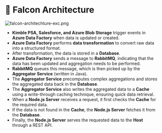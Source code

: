 # 🚀 Falcon Architecture


![falcon-architechture-exc.png](https://prod-files-secure.s3.us-west-2.amazonaws.com/2218d451-9074-449a-9e14-4ae157871206/1c5c9930-f6f6-4a85-9a15-81a64569ec14/falcon-architechture-exc.png?X-Amz-Algorithm=AWS4-HMAC-SHA256&X-Amz-Content-Sha256=UNSIGNED-PAYLOAD&X-Amz-Credential=ASIAZI2LB466UEBNBT2L%2F20250309%2Fus-west-2%2Fs3%2Faws4_request&X-Amz-Date=20250309T004639Z&X-Amz-Expires=3600&X-Amz-Security-Token=IQoJb3JpZ2luX2VjECEaCXVzLXdlc3QtMiJHMEUCIQC2oYNBA59X0wJXHyJW%2FNxG5CEtOgZ%2BpUdTDA2LpvfNMQIgJTD8HM%2BBI0AZN1C%2Bo%2FsBMrDzXBfwKQj8W4IMZ83uyx0q%2FwMIahAAGgw2Mzc0MjMxODM4MDUiDFAqXEBVl48RcQ81iyrcA0A7PR05P7t4dzMUghZKbCqjz5Jy270NGj6Vjkpalxl3O9dPveiAzt8yHhRqsHzt0fuX76vCsKqCFOPKxE0FPlIVEpl7h8ZXzT8sSXoXQe9%2BjCNTrBz6pbDnzpt8rcV%2BRs%2FN71mKKmKiz3KJZKk2K1Of6JvmN73t%2BzUEFbaxIfBmcZLglBkF%2FdV78BDFDoUfrPEvMFBsTmTVpnxe7BQTAZTZblTV%2FOikd8vcf654Y5lQ3EDvw0r3ZRWEA9TPQI8twYusP2TvwnLgxzrsRt01u4esPZoPUioyTitUFPkmXzbQdmksmfkAqTKAJ9zTL6VfMr3moA61YR4JzCf18WA%2BnGFYEB5AmksTh95XctDi%2Bc1SZ3DzYYU8AFGMhavciCzDXXhbxzwEygtX852LC%2BNFwdqz45XkjkwEbe%2FpsZDODm7%2FdWdLdGLe6tk5qaWv1SI4itGVkJ%2BkpeLWzkvWti9HEbVeIhsvtRIXNrKTa6w09vOcL0SMhdZbG%2B77o6qABczX2HyU3LgVkZQmcvCbNo6ZsYIcFumT51pxeH2e23FxUQ5fCbN%2FolIKWeNG2OBjudv%2FbDnDVuFUGW%2F9zsmlGlzh8RPHS3WV4LlJi%2F0kEx%2F0HjGRmXgkqZnejjxh9YDAMJXJs74GOqUBvKw1QXi2%2BNfu%2FsNw9Q0fJuV6AL1EI5N1Xp44cHjrGC6cE8acPHtawaQwC%2B8eVFW96Z07icnWiv7hkMH3ziGV%2FbX5gzQegpw0EZDWpzSoZtahv2S9QW0cpe%2BhsxsXQCu8o6%2BW%2FE5%2FlajA8DWPhkNVjUtdUNspiyhS8A8eywOYZd%2Bwy5XeTcGguH2CKVC1f4sRURZUmFASj8DjFJMx9ww2uAm6YzPo&X-Amz-Signature=f2abfcef389fabee3e16ba52b0a460a602766879b899693324eb8cbda98658e7&X-Amz-SignedHeaders=host&x-id=GetObject)

- **Kimble PSA, Salesforce, and Azure Blob Storage** trigger events in **Azure Data Factory** when data is updated or created.
- **Azure Data Factory** performs **data transformation** to convert raw data into a structured format.
- After transformation, the data is stored in a **Database**.
- **Azure Data Factory** sends a message to **RabbitMQ**, indicating that the data has been updated and aggregation needs to be performed.
- **RabbitMQ** queues this message, which is then picked up by the **Aggregator Service** (written in Java).
- The **Aggregator Service** precomputes complex aggregations and stores the aggregated data back in the **Database**.
- The **Aggregator Service** also writes the aggregated data to a **Cache** using a write-through caching technique, ensuring quick data retrieval.
- When a **Node.js Server** receives a request, it first checks the **Cache** for the required data.
- If the data is not found in the **Cache**, the **Node.js Server** fetches it from the **Database**.
- Finally, the **Node.js Server** serves the requested data to the **Host** through a REST API.
